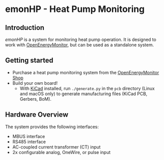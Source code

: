 # emonHP - Heat Pump Monitoring

## Introduction

_emonHP_ is a system for monitoring heat pump operation. It is designed to work with [OpenEnergyMonitor](https://openenergymonitor.org), but can be used as a standalone system.

## Getting started

- Purchase a heat pump monitoring system from the [OpenEnergyMonitor Shop](https://shop.openenergymonitor.com/)
- Build your own board!
  - With [KiCad](https://www.kicad.org/) installed, run `./generate.py` in the `pcb` directory (Linux and macOS only) to generate manufacturing files (KiCad PCB, Gerbers, BoM).

## Hardware Overview

The system provides the following interfaces:

- MBUS interface
- RS485 interface
- AC-coupled current transformer (CT) input
- 2x configurable analog, OneWire, or pulse input

